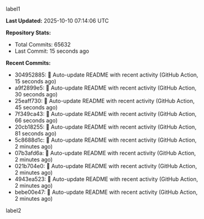 
label1 
<!-- ACTIVITY_START -->
**Last Updated:** 2025-10-10 07:14:06 UTC

**Repository Stats:**
- Total Commits: 65632
- Last Commit: 15 seconds ago

**Recent Commits:**
- 304952885: 🤖 Auto-update README with recent activity (GitHub Action, 15 seconds ago)
- a9f2899e5: 🤖 Auto-update README with recent activity (GitHub Action, 30 seconds ago)
- 25eaff730: 🤖 Auto-update README with recent activity (GitHub Action, 45 seconds ago)
- 7f349ca43: 🤖 Auto-update README with recent activity (GitHub Action, 66 seconds ago)
- 20cb18255: 🤖 Auto-update README with recent activity (GitHub Action, 81 seconds ago)
- 5c8688d1c: 🤖 Auto-update README with recent activity (GitHub Action, 2 minutes ago)
- 07b3afd6a: 🤖 Auto-update README with recent activity (GitHub Action, 2 minutes ago)
- 021b704e0: 🤖 Auto-update README with recent activity (GitHub Action, 2 minutes ago)
- 4943ea523: 🤖 Auto-update README with recent activity (GitHub Action, 2 minutes ago)
- bebe00e47: 🤖 Auto-update README with recent activity (GitHub Action, 2 minutes ago)
<!-- ACTIVITY_END -->

label2
